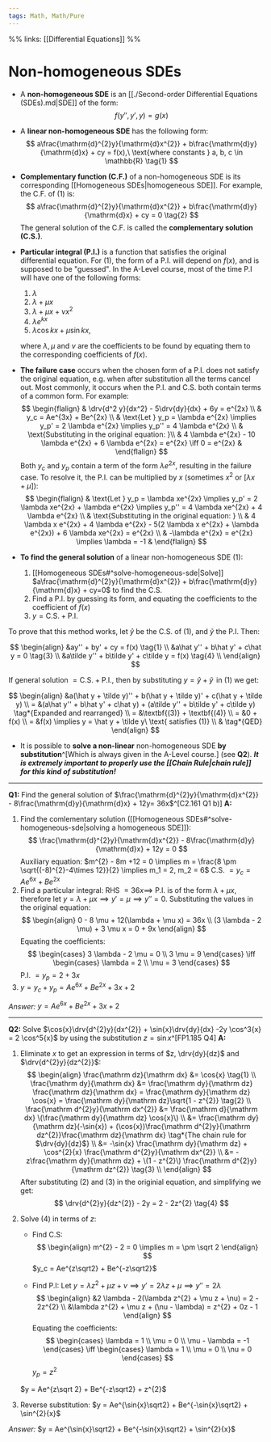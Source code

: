 ```yaml
---
tags: Math, Math/Pure
---
```

%%
links: [[Differential Equations]]
%%
# Non-homogeneous SDEs

* A **non-homogeneous SDE** is an [[./Second-order Differential Equations (SDEs).md|SDE]] of the form:
$$ f(y'', y', y) = g(x) $$

* A **linear non-homogeneous SDE** has the following form:
$$
a\frac{\mathrm{d}^{2}y}{\mathrm{d}x^{2}} +
b\frac{\mathrm{d}y}{\mathrm{d}x} + cy = f(x),\ \text{where constants } a, b, c \in
\mathbb{R} \tag{1}
$$ 

* **Complementary function (C.F.)** of a non-homogeneous SDE is its corresponding [[Homogeneous SDEs|homogeneous SDE]]. For example, the C.F. of (1) is:
$$
a\frac{\mathrm{d}^{2}y}{\mathrm{d}x^{2}} + b\frac{\mathrm{d}y}{\mathrm{d}x} + cy = 0 \tag{2}
$$
The general solution of the C.F. is called the **complementary solution (C.S.)**.

* **Particular integral (P.I.)** is a function that satisfies the original differential equation. For (1), the form of a P.I. will depend on $f(x)$, and is supposed to be "guessed". In the A-Level course, most of the time P.I will have one of the following forms:
    1) $\lambda$
    2) $\lambda + \mu x$
    3) $\lambda + \mu x + \nu x^{2}$
    4) $\lambda e^{kx}$
    5) $\lambda \cos{kx} +\mu \sin{kx}$,

    where $\lambda, \mu$ and $\nu$ are the coefficients to be found by equating them to the corresponding coefficients of $f(x)$.

* **The failure case** occurs when the chosen form of a P.I. does not satisfy the original equation, e.g. when after substitution all the terms cancel out. Most commonly, it occurs when the P.I. and C.S. both contain terms of a common form. For example:
$$
\begin{flalign}
&   \drv{d^2 y}{dx^2} - 5\drv{dy}{dx} + 6y = e^{2x} \\
&   y_c = Ae^{3x} + Be^{2x} \\
&   \text{Let } y_p = \lambda e^{2x} 
    \implies y_p' = 2 \lambda e^{2x} 
    \implies y_p'' = 4 \lambda e^{2x} \\
&   \text{Substituting in the original equation: }\\
&   4 \lambda e^{2x} - 10 \lambda e^{2x} + 6 \lambda e^{2x} = e^{2x} 
    \iff 0 = e^{2x} 
&    
\end{flalign}
$$
Both $y_c$ and $y_p$ contain a term of the form $\lambda e^{2x}$, resulting in the failure case. To resolve it, the P.I. can be multiplied by $x$ (sometimes $x^2$ or $[\lambda x + \mu]$):
$$
\begin{flalign}
&   \text{Let } y_p = \lambda xe^{2x} 
    \implies y_p' = 2 \lambda xe^{2x} + \lambda e^{2x}
    \implies y_p'' = 4 \lambda xe^{2x} + 4 \lambda e^{2x} \\
&   \text{Substituting in the original equation: } \\
&   4 \lambda x e^{2x} + 4 \lambda e^{2x} - 5(2 \lambda x e^{2x} + \lambda e^{2x}) + 6 \lambda xe^{2x} = e^{2x} \\
&   -\lambda e^{2x} = e^{2x} \implies \lambda = -1
&
\end{flalign}
$$

* **To find the general solution** of a linear non-homogeneous SDE (1):
    1) [[Homogeneous SDEs#^solve-homogeneous-sde|Solve]] $a\frac{\mathrm{d}^{2}y}{\mathrm{d}x^{2}} + b\frac{\mathrm{d}y}{\mathrm{d}x} + cy=0$ to find the C.S.
    2) Find a P.I. by guessing its form, and equating the coefficients to the coefficient of $f(x)$
    3) $y = \text{C.S.} + \text{P.I.}$

To prove that this method works, let $\hat y$ be the C.S. of (1), and $\tilde y$ the P.I. Then:

$$
\begin{align}
    &ay'' + by' + cy = f(x) \tag{1} \\
    &a\hat y'' + b\hat y' + c\hat y = 0 \tag{3} \\
    &a\tilde y'' + b\tilde y' + c\tilde y = f(x) \tag{4} \\
\end{align}
$$

If general solution $= \text{C.S.} + \text{P.I.}$, then by substituting $y = \hat y + \tilde y\,$ in (1) we get:

$$
\begin{align}
    &a(\hat y + \tilde y)'' + b(\hat y + \tilde y)' + c(\hat y + \tilde y) \\
    = &(a\hat y'' + b\hat y' + c\hat y) + (a\tilde y'' + b\tilde y' + c\tilde y) \tag*{Expanded and rearranged} \\
    = &\textbf{(3)} + \textbf{(4)} \\
    = &0 + f(x) \\ 
    = &f(x) \implies y = \hat y + \tilde y\ \text{ satisfies (1)} \\
    & \tag*{QED}
\end{align}
$$

* It is possible to **solve a non-linear** non-homogeneous SDE **by substitution**^[Which is always given in the A-Level course.] (see **Q2**). **_It is extremely important to properly use the [[Chain Rule|chain rule]] for this kind of substitution!_**

---

**Q1:** Find the general solution of $\frac{\mathrm{d}^{2}y}{\mathrm{d}x^{2}} - 8\frac{\mathrm{d}y}{\mathrm{d}x} + 12y= 36x$^[C2.161 Q1 b)]
**A:** 
1) Find the comlementary solution ([[Homogeneous SDEs#^solve-homogeneous-sde|solving a homogeneous SDE]]):
    $$ \frac{\mathrm{d}^{2}y}{\mathrm{d}x^{2}} - 8\frac{\mathrm{d}y}{\mathrm{d}x} + 12y = 0 $$ 
    Auxiliary equation: $m^{2} - 8m +12 = 0 \implies m = \frac{8 \pm \sqrt{(-8)^{2}-4\times 12}}{2} 
    \implies m_1 = 2, m_2 = 6$
    C.S. $= y_c = Ae^{6x} + Be^{2x}$
2) Find a particular integral:
    RHS $= 36x \implies$ P.I. is of the form $\lambda + \mu x$, therefore let $y = \lambda + \mu x
    \implies y' = \mu \implies y'' = 0$. Substituting the values in the original equation:
    $$
    \begin{align}
        0 - 8 \mu + 12(\lambda + \mu x) = 36x \\
        (3 \lambda - 2 \mu) + 3 \mu x = 0 + 9x
    \end{align}
    $$
    Equating the coefficients:
    $$
    \begin{cases}
        3 \lambda - 2 \mu = 0 \\
        3 \mu = 9
    \end{cases}
    \iff
    \begin{cases}
        \lambda = 2 \\
        \mu = 3
    \end{cases}
    $$
    P.I. $= y_p = 2 + 3x$
3) $y = y_c + y_p = Ae^{6x} + Be^{2x} + 3x + 2$

*Answer:* $y = Ae^{6x} + Be^{2x} + 3x + 2$

---

**Q2:** Solve $\cos{x}\drv{d^{2}y}{dx^{2}} + \sin{x}\drv{dy}{dx} -2y \cos^3{x} = 2 \cos^5{x}$ by using the substitution $z = \sin{x}$^[FP1.185 Q4] 
**A:** 
1) Eliminate $x$ to get an expression in terms of $z, \drv{dy}{dz}$ and $\drv{d^{2}y}{dz^{2}}$:
$$
\begin{align}
    \frac{\mathrm dz}{\mathrm dx} &= \cos{x} \tag{1} \\
    \frac{\mathrm dy}{\mathrm dx} &= \frac{\mathrm dy}{\mathrm dz} \frac{\mathrm dz}{\mathrm dx}
    = \frac{\mathrm dy}{\mathrm dz} \cos{x} 
    = \frac{\mathrm dy}{\mathrm dz}\sqrt{1 - z^{2}} \tag{2} \\
    \frac{\mathrm d^{2}y}{\mathrm dx^{2}} 
    &= \frac{\mathrm d}{\mathrm dx} \(\frac{\mathrm dy}{\mathrm dz} \cos{x}\) \\
    &= \frac{\mathrm dy}{\mathrm dz}(-\sin{x}) + (\cos{x})\frac{\mathrm d^{2}y}{\mathrm dz^{2}}\frac{\mathrm dz}{\mathrm dx} \tag*{The chain rule for $\drv{dy}{dz}$} \\
    &= -\sin{x} \frac{\mathrm dy}{\mathrm dz} + \cos^{2}{x} \frac{\mathrm d^{2}y}{\mathrm dx^{2}} \\
    &= -z\frac{\mathrm dy}{\mathrm dz} + \(1 - z^{2}\) \frac{\mathrm d^{2}y}{\mathrm dz^{2}} \tag{3} \\
\end{align}
$$
After substituting (2) and (3) in the originial equation, and simplifying we get:
$$ \drv{d^{2}y}{dz^{2}} - 2y = 2 - 2z^{2} \tag{4} $$ 

2) Solve (4) in terms of $z$:
    - Find C.S:
    $$
    \begin{align}
        m^{2} - 2 = 0 \implies m = \pm \sqrt 2
    \end{align}
    $$
    $y_c = Ae^{z\sqrt2} + Be^{-z\sqrt2}$

    - Find P.I: 
    Let $y = \lambda z^{2} + \mu z + \nu \implies y' = 2 \lambda z + \mu \implies y'' = 2 \lambda$
    $$
    \begin{align}
        &2 \lambda - 2(\lambda z^{2} + \mu z + \nu) = 2 - 2z^{2} \\
        &\lambda z^{2} + \mu z + (\nu - \lambda) = z^{2} + 0z - 1
    \end{align}
    $$
    Equating the coefficients:
    $$
    \begin{cases}
        \lambda = 1 \\
        \mu = 0 \\
        \mu - \lambda = -1
    \end{cases}
    \iff
    \begin{cases}
        \lambda = 1 \\
        \mu = 0 \\
        \nu = 0 
    \end{cases}
    $$
    $y_p = z^{2}$

    $y = Ae^{z\sqrt 2} + Be^{-z\sqrt2} + z^{2}$

3) Reverse substitution:
    $y = Ae^{\sin{x}\sqrt2} + Be^{-\sin{x}\sqrt2} + \sin^{2}{x}$

*Answer:* $y = Ae^{\sin{x}\sqrt2} + Be^{-\sin{x}\sqrt2} + \sin^{2}{x}$
